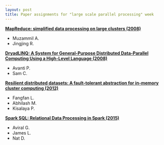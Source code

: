 ```yaml
---
layout: post
title: Paper assignments for "large scale parallel processing" week
---
```


[**MapReduce: simplified data processing on large clusters (2008)**](https://scholar.google.com/scholar?cluster=10940266603640308767&hl=en&as_sdt=0,22)

- Muzammil A.
- Jingjing R.

[**DryadLINQ: A System for General-Purpose Distributed Data-Parallel Computing Using a High-Level Language (2008)**](https://scholar.google.com/scholar?cluster=3662601067977846800&hl=en&as_sdt=0,22)

- Avanti P.
- Sam C.

[**Resilient distributed datasets: A fault-tolerant abstraction for in-memory cluster computing (2012)**](https://scholar.google.com/scholar?cluster=12651943154484674722&hl=en&as_sdt=0,22)

- Fangfan L.
- Abhilash M.
- Kisalaya P.

[**Spark SQL: Relational Data Processing in Spark (2015)**](https://cs.stanford.edu/~matei/papers/2015/sigmod_spark_sql.pdf)

- Aviral G.
- James L.
- Nat D.